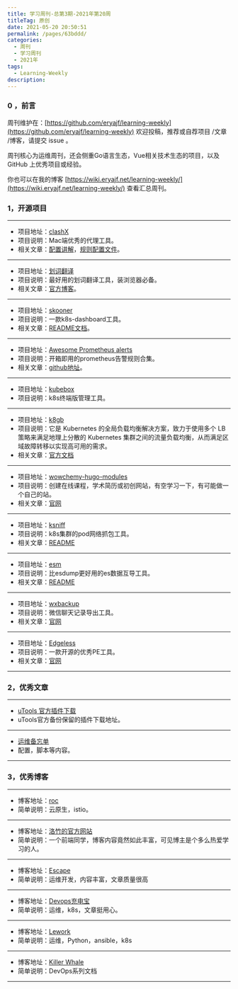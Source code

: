 ```yaml
---
title: 学习周刊-总第3期-2021年第20周
titleTag: 原创
date: 2021-05-20 20:50:51
permalink: /pages/63bddd/
categories:
  - 周刊
  - 学习周刊
  - 2021年
tags:
  - Learning-Weekly
description:
---
```


### 0 ，前言

周刊维护在：[https://github.com/eryajf/learning-weekly](https://github.com/eryajf/learning-weekly) 欢迎投稿，推荐或自荐项目 /文章 /博客，请提交 issue 。

周刊核心为运维周刊，还会侧重Go语言生态，Vue相关技术生态的项目，以及 GitHub 上优秀项目或经验。

你也可以在我的博客 [https://wiki.eryajf.net/learning-weekly/](https://wiki.eryajf.net/learning-weekly/) 查看汇总周刊。


### 1，开源项目

------

- 项目地址：[clashX](https://github.com/yichengchen/clashX)
- 项目说明：Mac端优秀的代理工具。
- 相关文章：[配置讲解](https://docs.cfw.lbyczf.com/contents/ui.html)，[规则配置文件](https://github.com/Loyalsoldier/clash-rules)。

----

- 项目地址：[划词翻译](https://hcfy.limingkai.cn/)
- 项目说明：最好用的划词翻译工具，装浏览器必备。
- 相关文章：[官方博客](https://hcfy.limingkai.cn/blog)。

----

- 项目地址：[skooner](https://github.com/skooner-k8s/skooner)
- 项目说明：一款k8s-dashboard工具。
- 相关文章：[README文档](https://github.com/skooner-k8s/skooner/blob/master/README.md)。

----

- 项目地址：[Awesome Prometheus alerts](https://awesome-prometheus-alerts.grep.to/)
- 项目说明：开箱即用的prometheus告警规则合集。
- 相关文章：[github地址](https://github.com/samber/awesome-prometheus-alerts)。

----

- 项目地址：[kubebox](https://github.com/astefanutti/kubebox)
- 项目说明：k8s终端版管理工具。

----

- 项目地址：[k8gb](https://github.com/k8gb-io/k8gb)
- 项目说明：它是 Kubernetes 的全局负载均衡解决方案，致力于使用多个 LB 策略来满足地理上分散的 Kubernetes 集群之间的流量负载均衡，从而满足区域故障转移以实现高可用的需求。
- 相关文章：[官方文档](https://www.k8gb.io/)

----

- 项目地址：[wowchemy-hugo-modules](https://github.com/wowchemy/wowchemy-hugo-modules)
- 项目说明：创建在线课程，学术简历或初创网站，有空学习一下，有可能做一个自己的站。
- 相关文章：[官网](https://wowchemy.com/zh/)

----

- 项目地址：[ksniff](https://github.com/eldadru/ksniff)
- 项目说明：k8s集群的pod网络抓包工具。
- 相关文章：[README](https://github.com/eldadru/ksniff/blob/master/README.md)

----

- 项目地址：[esm](https://github.com/medcl/esm)
- 项目说明：比esdump更好用的es数据互导工具。
- 相关文章：[README](https://github.com/medcl/esm/blob/master/README.md)

----

- 项目地址：[wxbackup](http://wxbackup.imxfd.com/)
- 项目说明：微信聊天记录导出工具。
- 相关文章：[官网](http://wxbackup.imxfd.com/)

----

- 项目地址：[Edgeless](https://github.com/EdgelessPE/Edgeless)
- 项目说明：一款开源的优秀PE工具。
- 相关文章：[官网](https://home.edgeless.top/)

------

### 2，优秀文章

------

- [uTools 官方插件下载](https://api.u-tools.cn/Plugins/developer/allPlugins)
- uTools官方备份保留的插件下载地址。

----

- [运维备忘单](https://cs.leops.cn/#/)
- 配置，脚本等内容。

------

### 3，优秀博客

------

- 博客地址：[roc](https://imroc.cc/)
- 简单说明：云原生，istio。

----

- 博客地址：[洛竹的官方网站](https://youngjuning.js.org/)
- 简单说明：一个前端同学，博客内容竟然如此丰富，可见博主是个多么热爱学习的人。

----


- 博客地址：[Escape](https://www.escapelife.site/)
- 简单说明：运维开发，内容丰富，文章质量很高

----

- 博客地址：[Devops充电宝](https://www.aiopsclub.com/)
- 简单说明：运维，k8s，文章挺用心。

----

- 博客地址：[Lework](https://lework.github.io/)
- 简单说明：运维，Python，ansible，k8s

----


- 博客地址：[Killer Whale](https://killerwhale.iquantex.com/)
- 简单说明：DevOps系列文档

------